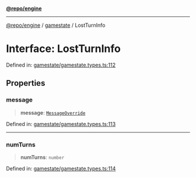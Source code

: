 [**@repo/engine**](../../README.md)

***

[@repo/engine](../../modules.md) / [gamestate](../README.md) / LostTurnInfo

# Interface: LostTurnInfo

Defined in: [gamestate/gamestate.types.ts:112](https://github.com/alexqguo/drinking-board-game-v3/blob/7f2d27c7cff47bd1f99b310eade07186901fdb07/packages/engine/src/gamestate/gamestate.types.ts#L112)

## Properties

### message

> **message**: [`MessageOverride`](MessageOverride.md)

Defined in: [gamestate/gamestate.types.ts:113](https://github.com/alexqguo/drinking-board-game-v3/blob/7f2d27c7cff47bd1f99b310eade07186901fdb07/packages/engine/src/gamestate/gamestate.types.ts#L113)

***

### numTurns

> **numTurns**: `number`

Defined in: [gamestate/gamestate.types.ts:114](https://github.com/alexqguo/drinking-board-game-v3/blob/7f2d27c7cff47bd1f99b310eade07186901fdb07/packages/engine/src/gamestate/gamestate.types.ts#L114)
